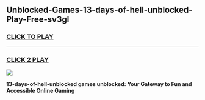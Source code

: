 
## Unblocked-Games-13-days-of-hell-unblocked-Play-Free-sv3gl
<h3>
<a href="https://premium76.site?title=13-days-of-hell-unblocked&ref=23A">CLICK TO PLAY</a></h3>
<hr>

<h3>
<a href="https://premium76.site?title=13-days-of-hell-unblocked&ref=23A">CLICK 2 PLAY</a>
  
</h3>

<a href="https://premium76.site?title=13-days-of-hell-unblocked&ref=23A"><img src="https://clearcache.store/games.png"></a>


**13-days-of-hell-unblocked games unblocked: Your Gateway to Fun and Accessible Online Gaming**
